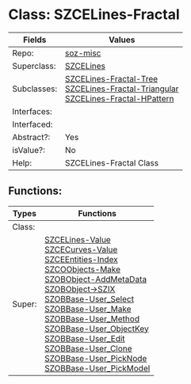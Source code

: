 
# Class:	SZCELines-Fractal

| Fields | Values |
| --------- | --------- |
| Repo: | [soz-misc](/repos/soz-misc.html) |
| Superclass: | [SZCELines](SZCELines.html) |
| Subclasses: | [SZCELines-Fractal-Tree](SZCELines-Fractal-Tree.html) <br> [SZCELines-Fractal-Triangular](SZCELines-Fractal-Triangular.html) <br> [SZCELines-Fractal-HPattern](SZCELines-Fractal-HPattern.html) |
| Interfaces: |  |
| Interfaced: |  |
| Abstract?: | Yes |
| isValue?: | No |
| Help: | SZCELines-Fractal Class |


## Functions:

| Types | Functions |
| --------- | --------- |
| Class: |  |
| Super: | [SZCELines-Value](SZCELines.html) <br> [SZCECurves-Value](SZCECurves.html) <br> [SZCEEntities-Index](SZCEEntities.html) <br> [SZCOObjects-Make](SZCOObjects.html) <br> [SZOBObject-AddMetaData](SZOBObject.html) <br> [SZOBObject->SZIX](SZOBObject.html) <br> [SZOBBase-User_Select](SZOBBase.html) <br> [SZOBBase-User_Make](SZOBBase.html) <br> [SZOBBase-User_Method](SZOBBase.html) <br> [SZOBBase-User_ObjectKey](SZOBBase.html) <br> [SZOBBase-User_Edit](SZOBBase.html) <br> [SZOBBase-User_Clone](SZOBBase.html) <br> [SZOBBase-User_PickNode](SZOBBase.html) <br> [SZOBBase-User_PickModel](SZOBBase.html) |


